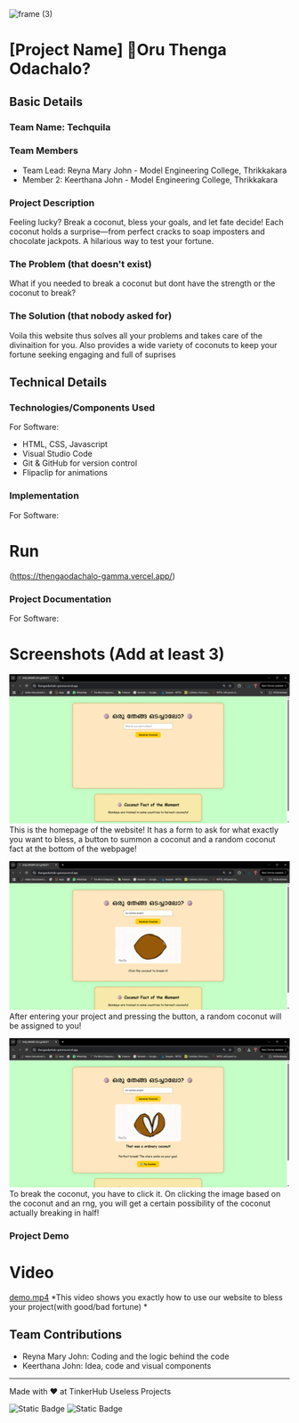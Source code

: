 <img width="3188" height="1202" alt="frame (3)" src="https://github.com/user-attachments/assets/517ad8e9-ad22-457d-9538-a9e62d137cd7" />


# [Project Name] 🎯Oru Thenga Odachalo?


## Basic Details
### Team Name: Techquila


### Team Members
- Team Lead: Reyna Mary John - Model Engineering College, Thrikkakara
- Member 2: Keerthana John - Model Engineering College, Thrikkakara

### Project Description
Feeling lucky? Break a coconut, bless your goals, and let fate decide! Each coconut holds a surprise—from perfect cracks to soap imposters and chocolate jackpots. A hilarious way to test your fortune.

### The Problem (that doesn't exist)
What if you needed to break a coconut but dont have the strength or the coconut to break? 

### The Solution (that nobody asked for)
Voila this website thus solves all your problems and takes care of the divinaition for you. Also provides a wide variety of coconuts to keep your fortune seeking engaging and full of suprises

## Technical Details
### Technologies/Components Used
For Software:
- HTML, CSS, Javascript
- Visual Studio Code
- Git & GitHub for version control
- Flipaclip for animations

### Implementation
For Software:

# Run
(https://thengaodachalo-gamma.vercel.app/)

### Project Documentation
For Software:

# Screenshots (Add at least 3)
![Screenshot1](homepage.png)
This is the homepage of the website! It has a form to ask for what exactly you want to bless, a button to summon a coconut and a random coconut fact at the bottom of the webpage!

![Screenshot2](coconut_summoned.png)
After entering your project and pressing the button, a random coconut will be assigned to you!

![Screenshot3](coconut_break.png)
To break the coconut, you have to click it. On clicking the image based on the coconut and an rng, you will get a certain possibility of the coconut actually breaking in half!

### Project Demo
# Video
[demo.mp4](demo.mp4)
*This video shows you exactly how to use our website to bless your project(with good/bad fortune) *

## Team Contributions
- Reyna Mary John: Coding and the logic behind the code
- Keerthana John: Idea, code and visual components
---
Made with ❤️ at TinkerHub Useless Projects 

![Static Badge](https://img.shields.io/badge/TinkerHub-24?color=%23000000&link=https%3A%2F%2Fwww.tinkerhub.org%2F)
![Static Badge](https://img.shields.io/badge/UselessProjects--25-25?link=https%3A%2F%2Fwww.tinkerhub.org%2Fevents%2FQ2Q1TQKX6Q%2FUseless%2520Projects)


